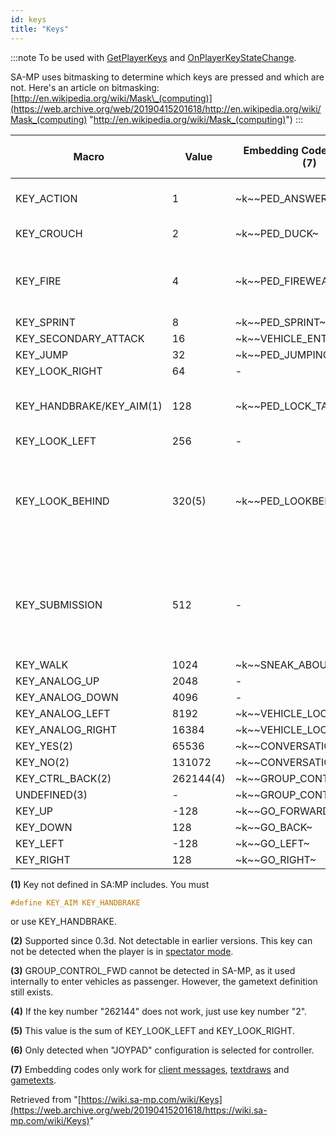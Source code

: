 ```yaml
---
id: keys
title: "Keys"
---
```


:::note
To be used with [GetPlayerKeys](https://wiki.open.mp/docs/scripting/functions/GetPlayerKeys) and [OnPlayerKeyStateChange](https://wiki.open.mp/docs/scripting/callbacks/OnPlayerKeyStateChange).

SA-MP uses bitmasking to determine which keys are pressed and which are not. Here's an article on bitmasking: [http://en.wikipedia.org/wiki/Mask\_(computing)](https://web.archive.org/web/20190415201618/http://en.wikipedia.org/wiki/Mask_(computing) "http://en.wikipedia.org/wiki/Mask_(computing)")
:::


|Macro|Value|Embedding Code (On Foot) (7)|Embedding Code (In Vehicle) (7)|Default Key (On Foot)|Default Key (In Vehicle)|
|--- |--- |--- |--- |--- |--- |
|KEY_ACTION|1|~k~~PED_ANSWER_PHONE~|~k~~VEHICLE_FIREWEAPON_ALT~|TAB|ALT GR / LCTRL / NUM0|
|KEY_CROUCH|2|~k~~PED_DUCK~|~k~~VEHICLE_HORN~|C|H / CAPSLOCK|
|KEY_FIRE|4|~k~~PED_FIREWEAPON~|~k~~VEHICLE_FIREWEAPON~|LCTRL / LMB (Left Mouse Button)|LALT|
|KEY_SPRINT|8|~k~~PED_SPRINT~|~k~~VEHICLE_ACCELERATE~|SPACE|W|
|KEY_SECONDARY_ATTACK|16|~k~~VEHICLE_ENTER_EXIT~|~k~~VEHICLE_ENTER_EXIT~|ENTER|ENTER|
|KEY_JUMP|32|~k~~PED_JUMPING~|~k~~VEHICLE_BRAKE~|LSHIFT|S|
|KEY_LOOK_RIGHT|64|-|~k~~VEHICLE_LOOKRIGHT~|-|E|
|KEY_HANDBRAKE/KEY_AIM(1)|128|~k~~PED_LOCK_TARGET~|~k~~VEHICLE_HANDBRAKE~|RMB (Right Mouse Button)|SPACE|
|KEY_LOOK_LEFT|256|-|~k~~VEHICLE_LOOKLEFT~|-|Q|
|KEY_LOOK_BEHIND|320(5)|~k~~PED_LOOKBEHIND~|~k~~VEHICLE_LOOKBEHIND~|NUM1 / MMB (Middle Mouse Button - Click the mouse wheel)|2|
|KEY_SUBMISSION|512|-|~k~~TOGGLE_SUBMISSIONS~|NUM1 / MMB (Middle Mouse Button - Click the mouse wheel)|2 / NUMPAD +|
|KEY_WALK|1024|~k~~SNEAK_ABOUT~|-|LALT|-|
|KEY_ANALOG_UP|2048|-|~k~~VEHICLE_TURRETUP~|NUM8(6)|NUM8|
|KEY_ANALOG_DOWN|4096|-|~k~~VEHICLE_TURRETDOWN~|NUM2(6)|NUM2|
|KEY_ANALOG_LEFT|8192|~k~~VEHICLE_LOOKLEFT~|~k~~VEHICLE_TURRETLEFT~|NUM4|NUM4|
|KEY_ANALOG_RIGHT|16384|~k~~VEHICLE_LOOKRIGHT~|~k~~VEHICLE_TURRETRIGHT~|NUM6|NUM6|
|KEY_YES(2)|65536|~k~~CONVERSATION_YES~|~k~~CONVERSATION_YES~|Y|Y|
|KEY_NO(2)|131072|~k~~CONVERSATION_NO~|~k~~CONVERSATION_NO~|N|N|
|KEY_CTRL_BACK(2)|262144(4)|~k~~GROUP_CONTROL_BWD~|~k~~GROUP_CONTROL_BWD~|H|H|
|UNDEFINED(3)|-|~k~~GROUP_CONTROL_FWD~|~k~~GROUP_CONTROL_FWD~|G|G|
|KEY_UP|-128|~k~~GO_FORWARD~|~k~~VEHICLE_STEERUP~|UP|UP|
|KEY_DOWN|128|~k~~GO_BACK~|~k~~VEHICLE_STEERDOWN~|DOWN|DOWN|
|KEY_LEFT|-128|~k~~GO_LEFT~|~k~~VEHICLE_STEERLEFT~|LEFT|LEFT|
|KEY_RIGHT|128|~k~~GO_RIGHT~|~k~~VEHICLE_STEERRIGHT~|RIGHT|RIGHT|



**(1)** Key not defined in SA:MP includes. You must 
```c
#define KEY_AIM KEY_HANDBRAKE
``` 
or use KEY\_HANDBRAKE.

**(2)** Supported since 0.3d. Not detectable in earlier versions. This key can not be detected when the player is in [spectator mode](https://wiki.open.mp/docs/scripting/functions/TogglePlayerSpectating "TogglePlayerSpectating").

**(3)** GROUP\_CONTROL\_FWD cannot be detected in SA-MP, as it used internally to enter vehicles as passenger. However, the gametext definition still exists.

**(4)** If the key number "262144" does not work, just use key number "2".

**(5)** This value is the sum of KEY\_LOOK\_LEFT and KEY\_LOOK\_RIGHT.

**(6)** Only detected when "JOYPAD" configuration is selected for controller.

**(7)** Embedding codes only work for [client messages](https://wiki.open.mp/docs/scripting/functions/SendDeathMessage "SendClientMessage"), [textdraws](https://wiki.open.mp/docs/scripting/functions/TextDrawCreate "TextDrawCreate") and [gametexts](https://wiki.open.mp/docs/scripting/functions/GameTextForPlayer "GameTextForPlayer").

Retrieved from "[https://wiki.sa-mp.com/wiki/Keys](https://web.archive.org/web/20190415201618/https://wiki.sa-mp.com/wiki/Keys)"